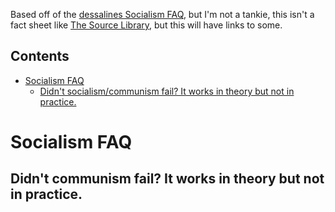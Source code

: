 Based off of the [dessalines Socialism FAQ](https://github.com/dessalines/essays/blob/master/socialism_faq.md), but I'm not a tankie, this isn't a fact sheet like [The Source Library](https://source-library.github.io/source-library/), but this will have links to some.
## Contents

<!-- toc -->
- [Socialism FAQ](#socialism-faq)
  - [Didn't socialism/communism fail? It works in theory but not in practice.](#didnt-communism-fail-it-works-in-theory-but-not-in-practice)


<!-- tocstop -->

# Socialism FAQ

## Didn't communism fail? It works in theory but not in practice.

